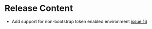 [comment]: # ( Copyright Contributors to the Open Cluster Management project )
# Release Content

- Add support for non-bootstrap token enabled environment [issue 16](https://github.com/open-cluster-management-io/clusteradm/issues/16)